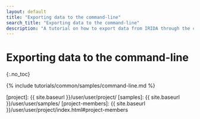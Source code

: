 ```yaml
---
layout: default
title: "Exporting data to the command-line"
search_title: "Exporting data to the command-line"
description: "A tutorial on how to export data from IRIDA through the command line."
---
```


Exporting data to the command-line
==================================
{:.no_toc}

{% include tutorials/common/samples/command-line.md %}

[web-upload]: ../web-upload/
[project]: {{ site.baseurl }}/user/user/project/
[samples]: {{ site.baseurl }}/user/user/samples/
[project-members]: {{ site.baseurl }}/user/user/project/index.html#project-members
